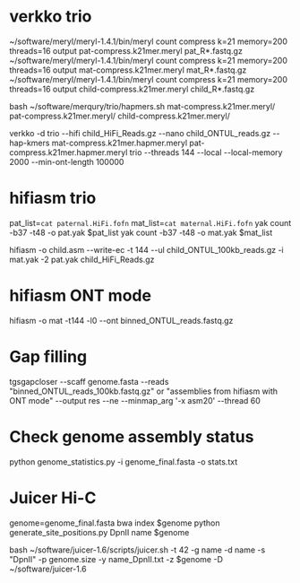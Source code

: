
# verkko trio
~/software/meryl/meryl-1.4.1/bin/meryl count compress k=21 memory=200 threads=16 output pat-compress.k21mer.meryl pat_R*.fastq.gz
~/software/meryl/meryl-1.4.1/bin/meryl count compress k=21 memory=200 threads=16 output mat-compress.k21mer.meryl mat_R*.fastq.gz
~/software/meryl/meryl-1.4.1/bin/meryl count compress k=21 memory=200 threads=16 output child-compress.k21mer.meryl child_R*.fastq.gz

bash ~/software/merqury/trio/hapmers.sh mat-compress.k21mer.meryl/ pat-compress.k21mer.meryl/ child-compress.k21mer.meryl/

verkko -d trio --hifi child_HiFi_Reads.gz --nano child_ONTUL_reads.gz --hap-kmers mat-compress.k21mer.hapmer.meryl pat-compress.k21mer.hapmer.meryl trio --threads 144 --local --local-memory 2000 --min-ont-length 100000

# hifiasm trio
pat_list=`cat paternal.HiFi.fofn`
mat_list=`cat maternal.HiFi.fofn`
yak count -b37 -t48 -o pat.yak $pat_list
yak count -b37 -t48 -o mat.yak $mat_list

hifiasm -o child.asm --write-ec -t 144 --ul child_ONTUL_100kb_reads.gz -i mat.yak -2 pat.yak child_HiFi_Reads.gz

# hifiasm ONT mode
hifiasm -o mat -t144 -l0 --ont binned_ONTUL_reads.fastq.gz

# Gap filling
tgsgapcloser --scaff genome.fasta --reads "binned_ONTUL_reads_100kb.fastq.gz" or "assemblies from hifiasm with ONT mode" --output res --ne --minmap_arg '-x asm20' --thread 60

# Check genome assembly status
python genome_statistics.py -i genome_final.fasta -o stats.txt

# Juicer Hi-C
genome=genome_final.fasta
bwa index $genome
python generate_site_positions.py DpnII name $genome

bash ~/software/juicer-1.6/scripts/juicer.sh -t 42 -g name -d name -s "DpnII" -p genome.size -y name_DpnII.txt -z $genome -D ~/software/juicer-1.6
